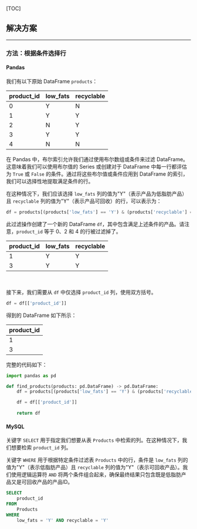 [TOC]

## 解决方案

---

### 方法：根据条件选择行

#### Pandas

我们有以下原始 DataFrame `products`：

| product_id | low_fats | recyclable |
| ---------- | -------- | ---------- |
| 0          | Y        | N          |
| 1          | Y        | Y          |
| 2          | N        | Y          |
| 3          | Y        | Y          |
| 4          | N        | N          |

在 Pandas 中，布尔索引允许我们通过使用布尔数组或条件来过滤 DataFrame。这意味着我们可以使用布尔值的 Series 或创建对于 DataFrame 中每一行都评估为 `True` 或 `False` 的条件。通过将这些布尔值或条件应用到 DataFrame 的索引，我们可以选择性地提取满足条件的行。

在这种情况下，我们应该选择 `low_fats` 列的值为"Y"（表示产品为低脂肪产品）且 `recyclable` 列的值为"Y"（表示产品可回收）的行，可以表示为：

```Python
df = products[(products['low_fats'] == 'Y') & (products['recyclable'] == 'Y')]
```

此过滤操作创建了一个新的 DataFrame `df`，其中包含满足上述条件的产品。请注意，`product_id` 等于 0、2 和 4 的行被过滤掉了。

| product_id | low_fats | recyclable |
| ---------- | -------- | ---------- |
| 1          | Y        | Y          |
| 3          | Y        | Y          |


<br>

接下来，我们需要从 `df` 中仅选择 `product_id` 列，使用双方括号。

```Python
df = df[['product_id']]
```

得到的 DataFrame 如下所示：

| product_id |
| ---------- |
| 1          |
| 3          |




完整的代码如下：

```Python
import pandas as pd

def find_products(products: pd.DataFrame) -> pd.DataFrame:
    df = products[(products['low_fats'] == 'Y') & (products['recyclable'] == 'Y')]

    df = df[['product_id']]
    
    return df
```




#### MySQL

关键字 `SELECT` 用于指定我们想要从表 `Products` 中检索的列。在这种情况下，我们想要检索 `product_id` 列。

关键字 `WHERE` 用于根据特定条件过滤表 `Products` 中的行，条件是 `low_fats` 列的值为"Y"（表示低脂肪产品）且 `recyclable` 列的值为"Y"（表示可回收产品）。我们使用逻辑运算符 `AND` 将两个条件组合起来，确保最终结果只包含既是低脂肪产品又是可回收产品的产品ID。


```sql
SELECT
    product_id
FROM
    Products
WHERE
    low_fats = 'Y' AND recyclable = 'Y'
```
